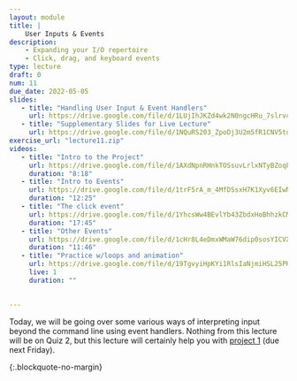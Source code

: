 ```yaml
---
layout: module
title: | 
    User Inputs & Events
description:
    - Expanding your I/O repertoire
    - Click, drag, and keyboard events
type: lecture
draft: 0
num: 11
due_date: 2022-05-05
slides: 
   - title: "Handling User Input & Event Handlers"
     url: https://drive.google.com/file/d/1LUjIhJKZd4wk2N0ngcHRu_7slrvcCg1y/view?usp=sharing
   - title: "Supplementary Slides for Live Lecture"
     url: https://drive.google.com/file/d/1NQuRS203_ZpoDj3U2m5fR1CNV5tuwYJj/view?usp=sharing
exercise_url: "lecture11.zip"
videos:
   - title: "Intro to the Project"
     url: https://drive.google.com/file/d/1AXdNpnRHnkTOSsuvLrlxNTyBZoqPZxNE/view?usp=sharing
     duration: "8:18"
   - title: "Intro to Events"
     url: https://drive.google.com/file/d/1trF5rA_m_4MfDSsxH7K1Xyv6EIwNOwgl/view?usp=sharing
     duration: "12:25"
   - title: "The click event"
     url: https://drive.google.com/file/d/1YhcsWw4BEvlYb43ZbdxHoBhhzkCM7Z8_/view?usp=sharing
     duration: "17:45"
   - title: "Other Events"
     url: https://drive.google.com/file/d/1cHr8L4eDmxWMaW76dip0sosYICVXhrAz/view?usp=sharing
     duration: "11:46"
   - title: "Practice w/loops and animation"
     url: https://drive.google.com/file/d/19TgvyiHpKYi1RlsIaNjmiHSL25PKVdDh/view?usp=sharing
     live: 1
     duration: ""

     
---
```


Today, we will be going over some various ways of interpreting input beyond the command line using event handlers. Nothing from this lecture will be on Quiz 2, but this lecture will certainly help you with [project 1](../assignments/p1) (due next Friday).

{:.blockquote-no-margin}
